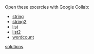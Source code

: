 Open these excercies with Google Collab:

* [string](https://colab.research.google.com/github/eladeyal-intel/python_exercise/blob/master/Python%20Basics%20exercises/string.ipynb)
* [string2](https://colab.research.google.com/github/eladeyal-intel/python_exercise/blob/master/Python%20Basics%20exercises/string2.ipynb)
* [list](https://colab.research.google.com/github/eladeyal-intel/python_exercise/blob/master/Python%20Basics%20exercises/list.ipynb)
* [list2](https://colab.research.google.com/github/eladeyal-intel/python_exercise/blob/master/Python%20Basics%20exercises/list2.ipynb)
* [wordcount](https://colab.research.google.com/github/eladeyal-intel/python_exercise/blob/master/Python%20Basics%20exercises/wordcount.ipynb)

<P></P><P></P><P></P>

[solutions](Python%20Basics%20exercises%20solutions)
